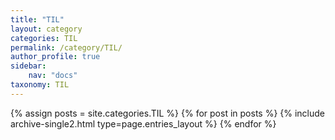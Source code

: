 ```yaml
---
title: "TIL"
layout: category
categories: TIL
permalink: /category/TIL/
author_profile: true
sidebar:
    nav: "docs"
taxonomy: TIL
---
```


{% assign posts = site.categories.TIL %}
{% for post in posts %} {% include archive-single2.html type=page.entries_layout %} {% endfor %}